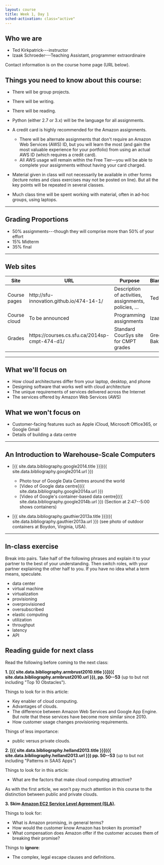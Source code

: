 ```yaml
---
layout: course
title: Week 1, Day 1
sched-activation: class="active"
---
```

## Who we are

 * Ted Kirkpatrick---instructor
 * Izaak Schroeder---Teaching Assistant, programmer extraordinaire

Contact information is on the course home page (URL below).

## Things you need to know about this course:

 * There will be group projects.
 * There will be writing.
 * There will be reading.
 * Python (either 2.7 or 3.x) will be the language for all assignments.
 * A credit card is highly recommended for the Amazon assignments.

   * There will be alternate assignments that don't require an Amazon Web Services (AWS) ID, but you will learn the most (and gain the most valuable experience for your portfolio) from using an actual AWS ID (which requires a credit card).
   * All AWS usage will remain within the Free Tier—you will be able to complete your assignments without having your card charged.

 * Material given in class will not necessarily be available in other forms (lecture notes and class exercises may not be posted on line). But all the key points will be repeated in several classes.
 * Much class time will be spent working with material, often in ad-hoc groups, using laptops.

***

## Grading Proportions

 * 50% assignments---though they will comprise more than 50% of your effort
 * 15% Midterm
 * 35% final

***

## Web sites

<table class="table">
<thead><tr><th scope="col">Site</th><th scope="col">URL</th><th scope="col">Purpose</th><th scope="col">Blame</th></tr></thead>
<tbody>
<tr><td>Course pages</td><td>http://sfu-innovation.github.io/474-14-1/</td><td>Description of activities, assignments, policies, &hellip;</td><td>Ted</td></tr>
<tr><td>Course cloud</td><td>To be announced</td><td>Programming assignments</td><td>Izaak</td></tr>
<tr><td>Grades</td><td>https://courses.cs.sfu.ca/2014sp-cmpt-474-d1/</td><td>Standard CourSys site for CMPT grades</td><td>Greg Baker</td></tr>
</tbody>
</table>

***

## What we'll focus on

 * How cloud architectures differ from your laptop, desktop, and phone
 * Designing software that works well with cloud architecture
 * The unique requirements of services delivered across the Internet
 * The services offered by Amazon Web Services (AWS)

## What we won't focus on

 * Customer-facing features such as Apple iCloud, Microsoft Office365, or Google Gmail
 * Details of building a data centre

***

## An Introduction to Warehouse-Scale Computers

* [{{ site.data.bibliography.google2014.title }}]({{ site.data.bibliography.google2014.url }})

  * Photo tour of Google Data Centres around the world
  * [Video of Google data centre]({{ site.data.bibliography.google2014a.url }})
  * [Video of Google's container-based data centre]({{ site.data.bibliography.google2014b.url }}) (Section at 2:47--5:00 shows containers)

* [{{ site.data.bibliography.gauthier2013a.title }}]({{ site.data.bibliography.gauthier2013a.url }}) (see photo of outdoor containers at Boydon, Virginia, USA).

***

## In-class exercise

Break into pairs. Take half of the following phrases and explain it to your partner to the best of your understanding. Then switch roles, with your partner explaining the other half to you. If you have no idea what a term means, speculate.

* data center
* virtual machine
* virtualization
* provisioning
* overprovisioned
* oversubscribed
* elastic computing
* utilization
* throughput
* latency
* API

## Reading guide for next class

Read the following before coming to the next class:

**1. [{{ site.data.bibliography.armbrust2010.title }}]({{ site.data.bibliography.armbrust2010.url }}), pp. 50--53** (up to but not including "Top 10 Obstacles").

Things to look for in this article:

  * Key enabler of cloud computing.
  * Advantages of clouds.
  * The difference between Amazon Web Services and Google App Engine. But note that these services have become more similar since 2010.
  * How customer usage changes provisioning requirements.

Things of less importance:

  * public versus private clouds.

**2. [{{ site.data.bibliography.helland2013.title }}]({{ site.data.bibliography.helland2013.url }}) pp. 50--53** (up to but not including "Patterns in SAAS Apps")

Things to look for in this article:

  * What are the factors that make cloud computing attractive?

As with the first article, we won't pay much attention in this course to the distinction between public and private clouds. 

**3. Skim [Amazon EC2 Service Level Agreement (SLA)](http://aws.amazon.com/ec2-sla/).**

Things to look for:

  * What is Amazon promising, in general terms?
  * How would the customer know Amazon has broken its promise?
  * What compensation does Amazon offer if the customer accuses them of breaking their promise?

Things to **ignore**:

  * The complex, legal escape clauses and definitions.
